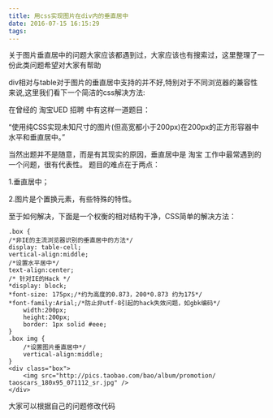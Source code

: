 ```yaml
---
title: 用css实现图片在div内的垂直居中
date: 2016-07-15 16:15:29
tags:
---
```

关于图片垂直居中的问题大家应该都遇到过，大家应该也有搜索过，这里整理了一份此类问题希望对大家有帮助

div相对与table对于图片的垂直居中支持的并不好,特别对于不同浏览器的兼容性来说,这里我们看下一个简洁的css解决方法:

在曾经的 淘宝UED 招聘 中有这样一道题目：

“使用纯CSS实现未知尺寸的图片(但高宽都小于200px)在200px的正方形容器中水平和垂直居中。”

当然出题并不是随意，而是有其现实的原因，垂直居中是 淘宝 工作中最常遇到的一个问题，很有代表性。
题目的难点在于两点：

1.垂直居中；

2.图片是个置换元素，有些特殊的特性。

至于如何解决，下面是一个权衡的相对结构干净，CSS简单的解决方法：


	.box { 
	/*非IE的主流浏览器识别的垂直居中的方法*/ 
	display: table-cell; 
	vertical-align:middle; 
	/*设置水平居中*/ 
	text-align:center; 
	/* 针对IE的Hack */ 
	*display: block; 
	*font-size: 175px;/*约为高度的0.873，200*0.873 约为175*/ 
	*font-family:Arial;/*防止非utf-8引起的hack失效问题，如gbk编码*/ 
		width:200px; 
		height:200px; 
		border: 1px solid #eee; 
	} 
	.box img { 
		/*设置图片垂直居中*/ 
		vertical-align:middle; 
	} 
	<div class="box"> 
		<img src="http://pics.taobao.com/bao/album/promotion/    taoscars_180x95_071112_sr.jpg" /> 
	</div> 
大家可以根据自己的问题修改代码
